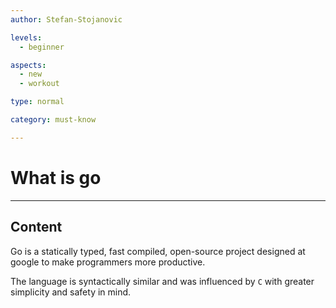 ```yaml
---
author: Stefan-Stojanovic

levels:
  - beginner

aspects:
  - new
  - workout

type: normal

category: must-know

---
```


# What is go

---
## Content

Go is a statically typed, fast compiled, open-source project designed at google to make programmers more productive.

The language is syntactically similar and was influenced by `C` with greater simplicity and safety in mind.